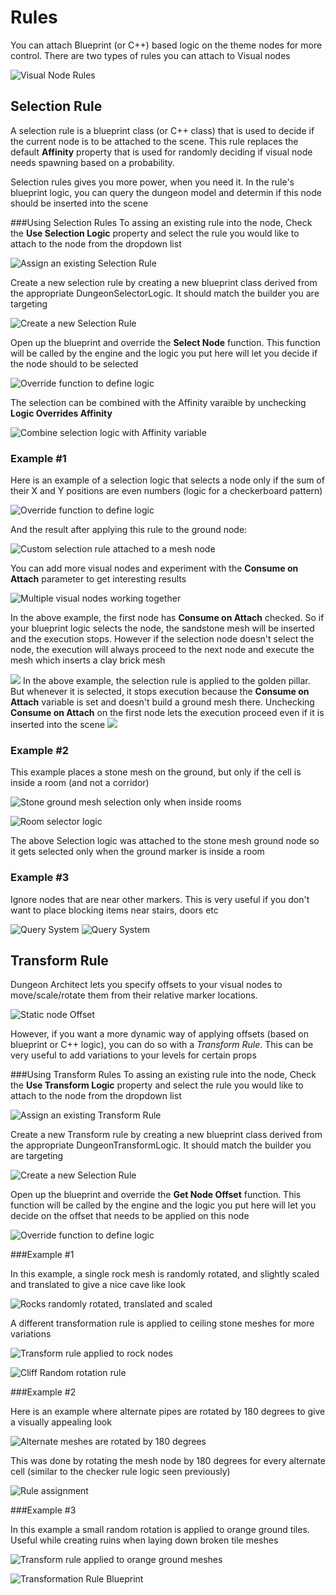 ﻿Rules
=====

You can attach Blueprint (or C++) based logic on the theme nodes for more control. There are two types of rules you can attach to Visual nodes

![Visual Node Rules](../assets/images/rules_01.png)

Selection Rule
--------------
A selection rule is a blueprint class (or C++ class) that is used to decide if the current node is to be attached to the scene.  This rule replaces the default **Affinity** property that is used for randomly deciding if visual node needs spawning based on a probability.

Selection rules gives you more power, when you need it.   In the rule's blueprint logic, you can query the dungeon model and determin if this node should be inserted into the scene

###Using Selection Rules
To assing an existing rule into the node, Check the **Use Selection Logic** property and select the rule you would like to attach to the node from the dropdown list

![Assign an existing Selection Rule](../assets/images/selection_rule_01a.png)

Create a new selection rule by creating a new blueprint class derived from the appropriate DungeonSelectorLogic.  It should match the builder you are targeting

![Create a new Selection Rule](../assets/images/create_rule_transform1.png)

Open up the blueprint and override the **Select Node** function. This function will be called by the engine and the logic you put here will let you decide if the node should to be selected

![Override function to define logic](../assets/images/selection_rule_04.png)

The selection can be combined with the Affinity varaible by unchecking **Logic Overrides Affinity**

![Combine selection logic with Affinity variable](../assets/images/selection_rule_02b.png)

### Example #1

Here is an example of a selection logic that selects a node only if the sum of their X and Y positions are even numbers (logic for a checkerboard pattern)

![Override function to define logic](../assets/images/selection_rule_05.png)

And the result after applying this rule to the ground node:

![Custom selection rule attached to a mesh node](../assets/images/selection_rule_06.jpg)

You can add more visual nodes and experiment with the **Consume on Attach** parameter to get interesting results

![Multiple visual nodes working together](../assets/images/selection_rule_07.jpg)

In the above example, the first node has **Consume on Attach** checked.  So if your blueprint logic selects the node, the sandstone mesh will be inserted and the execution stops.   However if the selection node doesn't select the node, the execution will always proceed to the next node and execute the mesh which inserts a clay brick mesh

![](../assets/images/selection_rule_eg1_1.jpg)
In the above example, the selection rule is applied to the golden pillar.  But whenever it is selected, it stops execution because the **Consume on Attach** variable is set and doesn't build a ground mesh there.    Unchecking **Consume on Attach** on the first node lets the execution proceed even if it is inserted into the scene
![](../assets/images/selection_rule_eg1_2.jpg)



### Example #2
This example places a stone mesh on the ground, but only if the cell is inside a room (and not a corridor)

![Stone ground mesh selection only when inside rooms](../assets/images/selection_rule_eg2_1.jpg)

![Room selector logic](../assets/images/selection_rule_eg2_2.jpg)

The above Selection logic was attached to the stone mesh ground node so it gets selected only when the ground marker is inside a room

### Example #3
Ignore nodes that are near other markers.  This is very useful if you don't want to place blocking items near stairs, doors etc

![Query System](../assets/images/query_grid_near_marker_1.png)
![Query System](../assets/images/query_grid_near_marker_2.png)


Transform Rule
--------------

Dungeon Architect lets you specify offsets to your visual nodes to move/scale/rotate them from their relative marker locations.

![Static node Offset](../assets/images/offset.png)


However, if you want a more dynamic way of applying offsets (based on blueprint or C++ logic), you can do so with a *Transform Rule*.  This can be very useful to add variations to your levels for certain props


###Using Transform Rules
To assing an existing rule into the node, Check the **Use Transform Logic** property and select the rule you would like to attach to the node from the dropdown list

![Assign an existing Transform Rule](../assets/images/transform_rule_01b.png)

Create a new Transform rule by creating a new blueprint class derived from the appropriate DungeonTransformLogic.  It should match the builder you are targeting

![Create a new Selection Rule](../assets/images/transform_rule_01a.png)

Open up the blueprint and override the **Get Node Offset** function. This function will be called by the engine and the logic you put here will let you decide on the offset that needs to be applied on this node

![Override function to define logic](../assets/images/transform_rule_04.png)


###Example #1

In this example, a single rock mesh is randomly rotated, and slightly scaled and translated to give a nice cave like look

![Rocks randomly rotated, translated and scaled](../assets/images/transform_rule_eg1_1.jpg)

A different transformation rule is applied to ceiling stone meshes for more variations

![Transform rule applied to rock nodes](../assets/images/transform_rule_eg1_2.jpg)

![Cliff Random rotation rule](../assets/images/transform_rule_eg1_3.png)

###Example #2

Here is an example where alternate pipes are rotated by 180 degrees to give a visually appealing look

![Alternate meshes are rotated by 180 degrees](../assets/images/transform_rule_eg2_1.jpg)

This was done by rotating the mesh node by 180 degrees for every alternate cell (similar to the checker rule logic seen previously)

![Rule assignment](../assets/images/transform_rule_eg2_2.jpg)


###Example #3

In this example a small random rotation is applied to orange ground tiles.  Useful while creating ruins when laying down broken tile meshes

![Transform rule applied to orange ground meshes](../assets/images/vol_platform_04c.jpg)

![Transformation Rule Blueprint](../assets/images/transform_rule_eg3_1.png)

